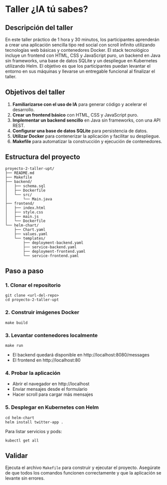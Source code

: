 # Taller ¿IA tú sabes?

## Descripción del taller

En este taller práctico de 1 hora y 30 minutos, los participantes aprenderán a crear una aplicación sencilla tipo red social con scroll infinito utilizando tecnologías web básicas y contenedores Docker. El stack tecnológico incluye un frontend con HTML, CSS y JavaScript puro, un backend en Java sin frameworks, una base de datos SQLite y un despliegue en Kubernetes utilizando Helm. El objetivo es que los participantes puedan levantar el entorno en sus máquinas y llevarse un entregable funcional al finalizar el taller.

## Objetivos del taller

1. **Familiarizarse con el uso de IA** para generar código y acelerar el desarrollo.
2. **Crear un frontend básico** con HTML, CSS y JavaScript puro.
3. **Implementar un backend sencillo** en Java sin frameworks, con una API REST.
4. **Configurar una base de datos SQLite** para persistencia de datos.
5. **Utilizar Docker** para contenerizar la aplicación y facilitar su despliegue.
6. **Makefile** para automatizar la construcción y ejecución de contenedores.

## Estructura del proyecto

```plain
proyecto-2-taller-upt/
├── README.md
├── Makefile
├── backend/
│   ├── schema.sql
│   ├── Dockerfile
│   └── src/
│       └── Main.java
├── frontend/
│   ├── index.html
│   ├── style.css
│   ├── main.js
│   └── Dockerfile
└── helm-chart/
    ├── Chart.yaml
    ├── values.yaml
    └── templates/
        ├── deployment-backend.yaml
        ├── service-backend.yaml
        ├── deployment-frontend.yaml
        └── service-frontend.yaml
```

## Paso a paso

### 1. Clonar el repositorio

```shell
git clone <url-del-repo>
cd proyecto-2-taller-upt
```

### 2. Construir imágenes Docker

```shell
make build
```

### 3. Levantar contenedores localmente

```shell
make run
```
- El backend quedará disponible en http://localhost:8080/messages
- El frontend en http://localhost:80

### 4. Probar la aplicación

- Abrir el navegador en http://localhost
- Enviar mensajes desde el formulario
- Hacer scroll para cargar más mensajes

### 5. Desplegar en Kubernetes con Helm

```shell
cd helm-chart
helm install twitter-app .
```

Para listar servicios y pods:

```shell
kubectl get all
```

## Validar

Ejecuta el archivo `Makefile` para construir y ejecutar el proyecto. Asegúrate de que todos los comandos funcionen correctamente y que la aplicación se levante sin errores.